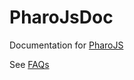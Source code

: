 # PharoJsDoc
Documentation for [PharoJS](https://github.com/PharoJS/PharoJS)

See [FAQs](FAQs/FAQs.md)

